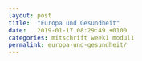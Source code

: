 ```yaml
---
layout: post
title:  "Europa und Gesundheit"
date:   2019-01-17 08:29:49 +0100
categories: mitschrift week1 modul1
permalink: europa-und-gesundheit/
---
```

